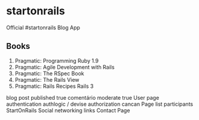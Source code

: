startonrails
============

Official #startonrails Blog App

Books
-----

1. Pragmatic: Programming Ruby 1.9
2. Pragmatic: Agile Development with Rails
3. Pragmatic: The RSpec Book
4. Pragmatic: The Rails View
5. Pragmatic: Rails Recipes Rails 3

blog
	post
		published true
	comentário
		moderate true
	User page
		authentication authlogic / devise
		authorization cancan
	Page list participants StartOnRails
	Social networking links
	Contact Page

